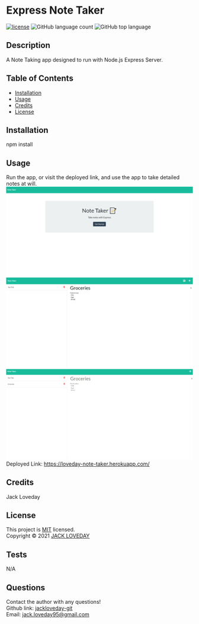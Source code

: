 
  # Express Note Taker
  [![license](https://img.shields.io/badge/License-MIT-brightgreen.svg)](https://choosealicense.com/licenses/mit/)
  ![GitHub language count](https://img.shields.io/github/languages/count/jackloveday-git/loveday-note-taker)
  ![GitHub top language](https://img.shields.io/github/languages/top/jackloveday-git/loveday-note-taker)
  
  ## Description
  A Note Taking app designed to run with Node.js Express Server.
  
  ## Table of Contents
  * [Installation](#installation)
  * [Usage](#usage)
  * [Credits](#credits)
  * [License](#license)
  ## Installation
  npm install
  
  ## Usage 
  Run the app, or visit the deployed link, and use the app to take detailed notes at will.
  ![screenshot1](./public/assets/imgs/example1.png)![screenshot2](./public/assets/imgs/example2.png)![screenshot3](./public/assets/imgs/example3.png)
  Deployed Link:  https://loveday-note-taker.herokuapp.com/
  ## Credits
  Jack Loveday
  ## License
  This project is [MIT](https://choosealicense.com/licenses/mit/) licensed.<br />
  Copyright © 2021 [JACK LOVEDAY](https://github.com/jackloveday-git)

  
  ## Tests
  N/A
  ## Questions
  Contact the author with any questions!<br>
  Github link: [jackloveday-git](https://github.com/jackloveday-git)<br>Email: jack.loveday95@gmail.com
  